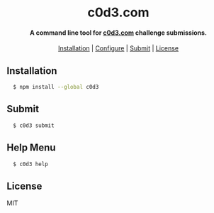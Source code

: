 <h1 align="center">
  <br>
  c0d3.com
  <br>
</h1>

<h4 align="center">A command line tool for <a href="https://c0d3.com" target="_blank">c0d3.com</a> challenge submissions.</h4>

<p align="center">
  <a href="#installation">Installation</a> |
  <a href="#configure">Configure</a> |
  <a href="#submit">Submit</a> |
  <a href="#license">License</a>
</p>

## Installation

```bash
  $ npm install --global c0d3
```

## Submit
```bash
  $ c0d3 submit
```

## Help Menu
```bash
  $ c0d3 help
```
## License

MIT

